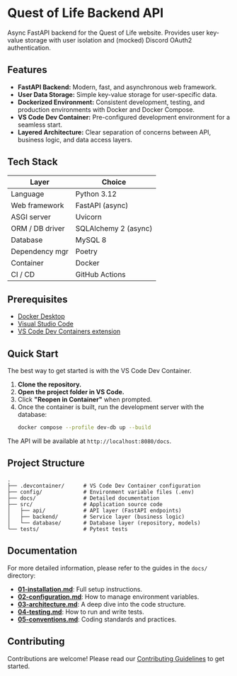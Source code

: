 # Quest of Life Backend API

Async FastAPI backend for the Quest of Life website. Provides user key-value storage with user isolation and (mocked) Discord OAuth2 authentication.

## Features

-   **FastAPI Backend:** Modern, fast, and asynchronous web framework.
-   **User Data Storage:** Simple key-value storage for user-specific data.
-   **Dockerized Environment:** Consistent development, testing, and production environments with Docker and Docker Compose.
-   **VS Code Dev Container:** Pre-configured development environment for a seamless start.
-   **Layered Architecture:** Clear separation of concerns between API, business logic, and data access layers.

## Tech Stack

| Layer           | Choice                |
| --------------- | --------------------- |
| Language        | Python 3.12           |
| Web framework   | FastAPI (async)       |
| ASGI server     | Uvicorn               |
| ORM / DB driver | SQLAlchemy 2 (async)  |
| Database        | MySQL 8               |
| Dependency mgr  | Poetry                |
| Container       | Docker                |
| CI / CD         | GitHub Actions        |

## Prerequisites

-   [Docker Desktop](https://www.docker.com/products/docker-desktop/)
-   [Visual Studio Code](https://code.visualstudio.com/)
-   [VS Code Dev Containers extension](https://marketplace.visualstudio.com/items?itemName=ms-vscode-remote.remote-containers)

## Quick Start

The best way to get started is with the VS Code Dev Container.

1.  **Clone the repository.**
2.  **Open the project folder in VS Code.**
3.  Click **"Reopen in Container"** when prompted.
4.  Once the container is built, run the development server with the database:
    ```bash
    docker compose --profile dev-db up --build
    ```
The API will be available at `http://localhost:8080/docs`.

## Project Structure

```
.
├── .devcontainer/      # VS Code Dev Container configuration
├── config/             # Environment variable files (.env)
├── docs/               # Detailed documentation
├── src/                # Application source code
│   ├── api/            # API layer (FastAPI endpoints)
│   ├── backend/        # Service layer (business logic)
│   └── database/       # Database layer (repository, models)
└── tests/              # Pytest tests
```

## Documentation

For more detailed information, please refer to the guides in the `docs/` directory:

-   [**01-installation.md**](./docs/01-installation.md): Full setup instructions.
-   [**02-configuration.md**](./docs/02-configuration.md): How to manage environment variables.
-   [**03-architecture.md**](./docs/03-architecture.md): A deep dive into the code structure.
-   [**04-testing.md**](./docs/04-testing.md): How to run and write tests.
-   [**05-conventions.md**](./docs/05-conventions.md): Coding standards and practices.

## Contributing

Contributions are welcome! Please read our [Contributing Guidelines](./CONTRIBUTING.md) to get started.

